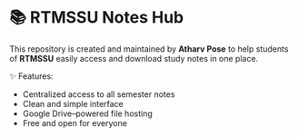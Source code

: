 # 📚 RTMSSU Notes Hub

This repository is created and maintained by **Atharv Pose** to help students of **RTMSSU** easily access and download study notes in one place.

✨ Features:

* Centralized access to all semester notes
* Clean and simple interface
* Google Drive–powered file hosting
* Free and open for everyone

